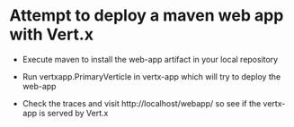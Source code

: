# Attempt to deploy a maven web app with Vert.x

* Execute maven to install the web-app artifact in your local repository

* Run vertxapp.PrimaryVerticle in vertx-app which will try to deploy the web-app

* Check the traces and visit http://localhost/webapp/ so see if the vertx-app is served by Vert.x